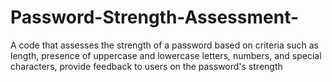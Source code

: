 # Password-Strength-Assessment-
A code that assesses the strength of a password based on criteria such as length, presence of uppercase and lowercase letters, numbers, and special characters, provide feedback to users on the password's strength
